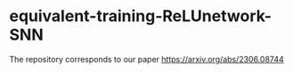 # equivalent-training-ReLUnetwork-SNN
The repository corresponds to our paper https://arxiv.org/abs/2306.08744
